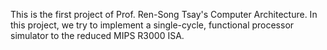This is the first project of Prof. Ren-Song Tsay's Computer Architecture.
In this project, we try to implement a single-cycle, functional processor simulator to the reduced MIPS R3000 ISA.